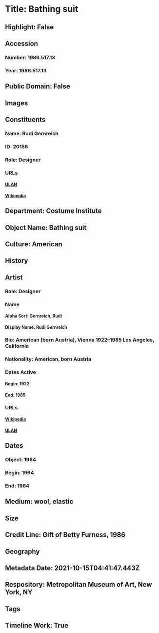 # Title: Bathing suit
## Highlight: False
## Accession
### Number: 1986.517.13
### Year: 1986.517.13
## Public Domain: False
## Images
## Constituents
### Name: Rudi Gernreich
### ID: 20156
### Role: Designer
### URLs
#### [ULAN](http://vocab.getty.edu/page/ulan/500021505)
#### [Wikipedia](https://www.wikidata.org/wiki/Q114041)
## Department: Costume Institute
## Object Name: Bathing suit
## Culture: American
## History
## Artist
### Role: Designer
### Name
#### Alpha Sort: Gernreich, Rudi
#### Display Name: Rudi Gernreich
### Bio: American (born Austria), Vienna 1922–1985 Los Angeles, California
### Nationality: American, born Austria
### Dates Active
#### Begin: 1922
#### End: 1985
### URLs
#### [Wikipedia](https://www.wikidata.org/wiki/Q114041)
#### [ULAN](http://vocab.getty.edu/page/ulan/500021505)
## Dates
### Object: 1964
### Begin: 1964
### End: 1964
## Medium: wool, elastic
## Size
## Credit Line: Gift of Betty Furness, 1986
## Geography
## Metadata Date: 2021-10-15T04:41:47.443Z
## Respository: Metropolitan Museum of Art, New York, NY
## Tags
## Timeline Work: True